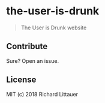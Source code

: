 # the-user-is-drunk

> The User is Drunk website

## Contribute

Sure? Open an issue. 

## License

MIT (c) 2018 Richard Littauer
